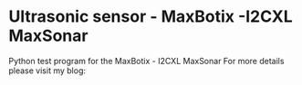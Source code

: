 # Ultrasonic sensor - MaxBotix -I2CXL MaxSonar
Python test program for the MaxBotix - I2CXL MaxSonar
For more details please visit my blog: 

